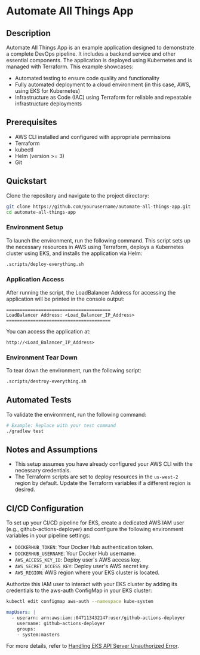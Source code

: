 # Automate All Things App

## Description

Automate All Things App is an example application designed to demonstrate a complete DevOps pipeline. It includes a backend service and other essential components. The application is deployed using Kubernetes and is managed with Terraform. This example showcases:

- Automated testing to ensure code quality and functionality
- Fully automated deployment to a cloud environment (in this case, AWS, using EKS for Kubernetes)
- Infrastructure as Code (IAC) using Terraform for reliable and repeatable infrastructure deployments

## Prerequisites

- AWS CLI installed and configured with appropriate permissions
- Terraform
- kubectl
- Helm (version >= 3)
- Git

## Quickstart

Clone the repository and navigate to the project directory:

```bash
git clone https://github.com/yourusername/automate-all-things-app.git
cd automate-all-things-app
```

### Environment Setup

To launch the environment, run the following command. This script sets up the necessary resources in AWS using Terraform, deploys a Kubernetes cluster using EKS, and installs the application via Helm:

```bash
.scripts/deploy-everything.sh
```

### Application Access

After running the script, the LoadBalancer Address for accessing the application will be printed in the console output:

```plaintext
=======================================
LoadBalancer Address: <Load_Balancer_IP_Address>
=======================================
```

You can access the application at:

```
http://<Load_Balancer_IP_Address>
```

### Environment Tear Down

To tear down the environment, run the following script:

```bash
.scripts/destroy-everything.sh
```

## Automated Tests

To validate the environment, run the following command:

```bash
# Example: Replace with your test command
./gradlew test
```

## Notes and Assumptions

- This setup assumes you have already configured your AWS CLI with the necessary credentials.
- The Terraform scripts are set to deploy resources in the `us-west-2` region by default. Update the Terraform variables if a different region is desired.


## CI/CD Configuration
To set up your CI/CD pipeline for EKS, create a dedicated AWS IAM user (e.g., github-actions-deployer) and configure the following environment variables in your pipeline settings:

- `DOCKERHUB_TOKEN`: Your Docker Hub authentication token.
- `DOCKERHUB_USERNAME`: Your Docker Hub username.
- `AWS_ACCESS_KEY_ID`: Deploy user's AWS access key.
- `AWS_SECRET_ACCESS_KEY`: Deploy user's AWS secret key.
- `AWS_REGION`: AWS region where your EKS cluster is located.

Authorize this IAM user to interact with your EKS cluster by adding its credentials to the aws-auth ConfigMap in your EKS cluster:

```bash
kubectl edit configmap aws-auth --namespace kube-system
```

```yaml
mapUsers: |
  - userarn: arn:aws:iam::047113432147:user/github-actions-deployer
    username: github-actions-deployer
    groups:
    - system:masters
```

For more details, refer to [Handling EKS API Server Unauthorized Error](https://repost.aws/knowledge-center/eks-api-server-unauthorized-error).